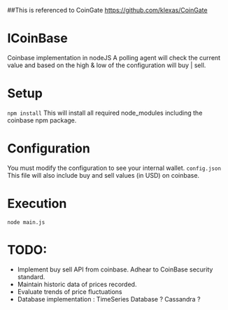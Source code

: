 ##This is referenced to CoinGate
https://github.com/klexas/CoinGate


# ICoinBase
Coinbase implementation in nodeJS
A polling agent will check the current value and based on the high & low of the configuration will buy | sell. 

# Setup
`npm install`
This will install all required node_modules including the coinbase npm package. 

# Configuration
You must modify the configuration to see your internal wallet. 
`config.json`
This file will also include buy and sell values (in USD) on coinbase.

# Execution 
`node main.js`

# TODO: 
- Implement buy sell API from coinbase. Adhear to CoinBase security standard. 
- Maintain historic data of prices recorded. 
- Evaluate trends of price fluctuations
- Database implementation : TimeSeries Database ? Cassandra ?
